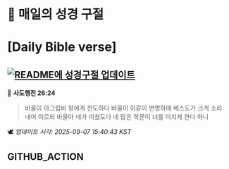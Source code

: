 # 🙏 매일의 성경 구절
# [Daily Bible verse]
## [![README에 성경구절 업데이트](https://github.com/DONGSUKA/first_test/actions/workflows/update-readme-bible.yml/badge.svg)](https://github.com/DONGSUKA/first_test/actions/workflows/update-readme-bible.yml)
<!-- START_BIBLE_VERSE -->
📖 **사도행전 26:24**
> 바울이 아그립바 왕에게 전도하다 바울이 이같이 변명하매 베스도가 크게 소리 내어 이르되 바울아 네가 미쳤도다 네 많은 학문이 너를 미치게 한다 하니

🕊️ _업데이트 시각: 2025-09-07 15:40:43 KST_
  <!-- END_BIBLE_VERSE -->
## GITHUB_ACTION
